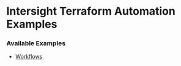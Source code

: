 # Intersight Terraform Automation Examples 
### Available Examples
- [Workflows](https://github.com/rtortori/intersight-terraform/tree/main/workflows)
